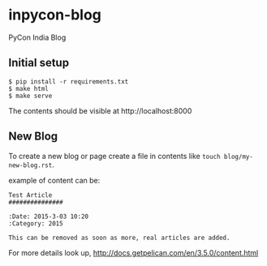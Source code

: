 # inpycon-blog
PyCon India Blog


## Initial setup
```
$ pip install -r requirements.txt
$ make html
$ make serve
```
The contents should be visible at http://localhost:8000

## New Blog

To create a new blog or page create a file in contents like `touch blog/my-new-blog.rst`.

example of content can be:

```
Test Article
###############

:Date: 2015-3-03 10:20
:Category: 2015

This can be removed as soon as more, real articles are added.
```

For more details look up, http://docs.getpelican.com/en/3.5.0/content.html
